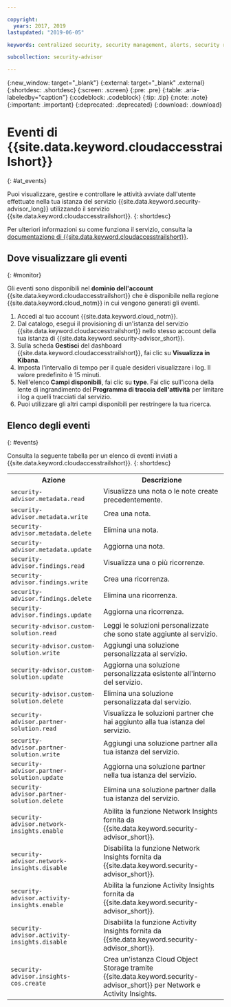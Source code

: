 ```yaml
---

copyright:
  years: 2017, 2019
lastupdated: "2019-06-05"

keywords: centralized security, security management, alerts, security risk, insights, threat detection

subcollection: security-advisor

---
```


{:new_window: target="_blank"}
{:external: target="_blank" .external}
{:shortdesc: .shortdesc}
{:screen: .screen}
{:pre: .pre}
{:table: .aria-labeledby="caption"}
{:codeblock: .codeblock}
{:tip: .tip}
{:note: .note}
{:important: .important}
{:deprecated: .deprecated}
{:download: .download}



# Eventi di {{site.data.keyword.cloudaccesstrailshort}}
{: #at_events}

Puoi visualizzare, gestire e controllare le attività avviate dall'utente effettuate nella tua istanza del servizio {{site.data.keyword.security-advisor_long}} utilizzando il servizio {{site.data.keyword.cloudaccesstrailshort}}.
{: shortdesc}






Per ulteriori informazioni su come funziona il servizio, consulta la [documentazione di {{site.data.keyword.cloudaccesstrailshort}}](/docs/services/cloud-activity-tracker?topic=cloud-activity-tracker-getting-started#getting-started).



## Dove visualizzare gli eventi
{: #monitor}

Gli eventi sono disponibili nel **dominio dell'account** {{site.data.keyword.cloudaccesstrailshort}} che è disponibile nella regione {{site.data.keyword.cloud_notm}} in cui vengono generati gli eventi.

1. Accedi al tuo account {{site.data.keyword.cloud_notm}}.
2. Dal catalogo, esegui il provisioning di un'istanza del servizio {{site.data.keyword.cloudaccesstrailshort}} nello stesso account della tua istanza di {{site.data.keyword.security-advisor_short}}.
3. Sulla scheda **Gestisci** del dashboard {{site.data.keyword.cloudaccesstrailshort}}, fai clic su **Visualizza in Kibana**.
4. Imposta l'intervallo di tempo per il quale desideri visualizzare i log. Il valore predefinito è 15 minuti.
5. Nell'elenco **Campi disponibili**, fai clic su **type**. Fai clic sull'icona della lente di ingrandimento del **Programma di traccia dell'attività** per limitare i log a quelli tracciati dal servizio.
6. Puoi utilizzare gli altri campi disponibili per restringere la tua ricerca.



## Elenco degli eventi
{: #events}

Consulta la seguente tabella per un elenco di eventi inviati a {{site.data.keyword.cloudaccesstrailshort}}.
{: shortdesc}

<table>
  <tr>
    <th>Azione</th>
    <th>Descrizione</th>
  </tr>
  <tr>
    <td><code>security-advisor.metadata.read</code></td>
    <td>Visualizza una nota o le note create precedentemente.</td>
  </tr>
  <tr>
    <td><code>security-advisor.metadata.write</code></td>
    <td>Crea una nota.</td>
  </tr>
  <tr>
    <td><code>security-advisor.metadata.delete</code></td>
    <td>Elimina una nota.</td>
  </tr>
  <tr>
    <td><code>security-advisor.metadata.update</code></td>
    <td>Aggiorna una nota.</td>
  </tr>
  <tr>
    <td><code>security-advisor.findings.read</code></td>
    <td>Visualizza una o più ricorrenze.</td>
  </tr>
  <tr>
    <td><code>security-advisor.findings.write</code></td>
    <td>Crea una ricorrenza.</td>
  </tr>
  <tr>
    <td><code>security-advisor.findings.delete</code></td>
    <td>Elimina una ricorrenza.</td>
  </tr>
  <tr>
    <td><code>security-advisor.findings.update</code></td>
    <td>Aggiorna una ricorrenza.</td>
  </tr>
  <tr>
    <td><code>security-advisor.custom-solution.read</code></td>
    <td>Leggi le soluzioni personalizzate che sono state aggiunte al servizio.</td>
  </tr>
  <tr>
    <td><code>security-advisor.custom-solution.write</code></td>
    <td>Aggiungi una soluzione personalizzata al servizio.</td>
  </tr>
  <tr>
    <td><code>security-advisor.custom-solution.update</code></td>
    <td>Aggiorna una soluzione personalizzata esistente all'interno del servizio.</td>
  </tr>
  <tr>
    <td><code>security-advisor.custom-solution.delete</code></td>
    <td>Elimina una soluzione personalizzata dal servizio.</td>
  </tr>
  <tr>
    <td><code>security-advisor.partner-solution.read</code></td>
    <td>Visualizza le soluzioni partner che hai aggiunto alla tua istanza del servizio.</td>
  </tr>
  <tr>
    <td><code>security-advisor.partner-solution.write</code></td>
    <td>Aggiungi una soluzione partner alla tua istanza del servizio.</td>
  </tr>
  <tr>
    <td><code>security-advisor.partner-solution.update</code></td>
    <td>Aggiorna una soluzione partner nella tua istanza del servizio.</td>
  </tr>
  <tr>
    <td><code>security-advisor.partner-solution.delete</code></td>
    <td>Elimina una soluzione partner dalla tua istanza del servizio.</td>
  </tr>
  <tr>
    <td><code>security-advisor.network-insights.enable</code></td>
    <td>Abilita la funzione Network Insights fornita da {{site.data.keyword.security-advisor_short}}.</td>
  </tr>
  <tr>
    <td><code>security-advisor.network-insights.disable</code></td>
    <td>Disabilita la funzione Network Insights fornita da {{site.data.keyword.security-advisor_short}}.</td>
  </tr>
  <tr>
    <td><code>security-advisor.activity-insights.enable</code></td>
    <td>Abilita la funzione Activity Insights fornita da {{site.data.keyword.security-advisor_short}}.</td>
  </tr>
  <tr>
    <td><code>security-advisor.activity-insights.disable</code></td>
    <td>Disabilita la funzione Activity Insights fornita da {{site.data.keyword.security-advisor_short}}.</td>
  </tr>
  <tr>
    <td><code>security-advisor.insights-cos.create</code></td>
    <td>Crea un'istanza Cloud Object Storage tramite {{site.data.keyword.security-advisor_short}} per Network e Activity Insights.</td>
  </tr>
</table>
